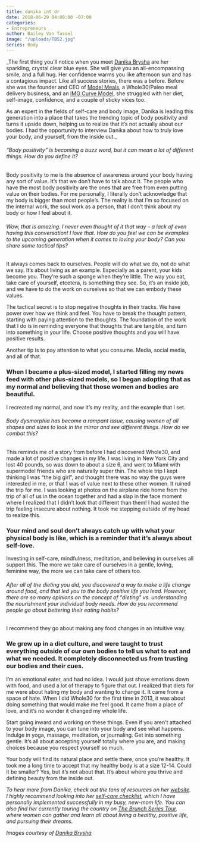 ```yaml
---
title: danika int dr
date: 2018-06-29 04:00:00 -07:00
categories:
- Entrepreneurs
author: Bailey Van Tassel
image: "/uploads/TBS2.jpg"
series: Body
---
```


_The first thing you’ll notice when you meet [Danika Brysha](http://www.danikabrysha.com/) are her sparkling, crystal clear blue eyes. She will give you an all-encompassing smile, and a full hug. Her confidence warms you like afternoon sun and has a contagious impact. Like all success stories, there was a before. Before she was the founder and CEO of [Model Meals](https://modelmeals.com/), a Whole30/Paleo meal delivery business, and an [IMG Curve Model](https://www.imgmodels.com/model/new-york/women/17052), she struggled with her diet, self-image, confidence, and a couple of sticky vices too.
 
As an expert in the fields of self-care and body image, Danika is leading this generation into a place that takes the trending topic of body positivity and turns it upside down, helping us to realize that it’s not actually about our bodies. I had the opportunity to interview Danika about how to truly love your body, and yourself, from the inside out._
 
###### “Body positivity” is becoming a buzz word, but it can mean a lot of different things. How do you define it?
 
Body positivity to me is the absence of awareness around your body having any sort of value. It’s that we don’t have to talk about it. The people who have the most body positivity are the ones that are free from even putting value on their bodies. For me personally, I literally don’t acknowledge that my body is bigger than most people’s. The reality is that I’m so focused on the internal work, the soul work as a person, that I don’t think about my body or how I feel about it.
 
###### Wow, that is amazing. I never even thought of it that way – a lack of even having this conversation! I love that. How do you feel we can be examples to the upcoming generation when it comes to loving your body? Can you share some tactical tips?
 
It always comes back to ourselves. People will do what we do, not do what we say. It’s about living as an example. Especially as a parent, your kids become you. They’re such a sponge when they’re little. The way you eat, take care of yourself, etcetera, is something they see. So, it’s an inside job, and we have to do the work on ourselves so that we can embody these values.
        	
The tactical secret is to stop negative thoughts in their tracks. We have power over how we think and feel. You have to break the thought pattern, starting with paying attention to the thoughts. The foundation of the work that I do is in reminding everyone that thoughts that are tangible, and turn into something in your life. Choose positive thoughts and you will have positive results.
 
Another tip is to pay attention to what you consume. Media, social media, and all of that. 

### When I became a plus-sized model, I started filling my news feed with other plus-sized models, so I began adopting that as my normal and believing that those women and bodies are beautiful. 

I recreated my normal, and now it’s my reality, and the example that I set.  
 
###### Body dysmorphia has become a rampant issue, causing women of all shapes and sizes to look in the mirror and see different things. How do we combat this?
 
This reminds me of a story from before I had discovered Whole30, and made a lot of positive changes in my life. I was living in New York City and lost 40 pounds, so was down to about a size 6, and went to Miami with supermodel friends who are naturally super thin. The whole trip I kept thinking I was “the big girl”, and thought there was no way the guys were interested in me, or that I was of value next to these other women. It ruined the trip for me. I was looking at photos on the airplane ride home from the trip of all of us in the ocean together and had a slap in the face moment where I realized that I didn’t look that different than them! I had wasted the trip feeling insecure about nothing. It took me stepping outside of my head to realize this. 

### Your mind and soul don’t always catch up with what your physical body is like, which is a reminder that it’s always about self-love.
 
Investing in self-care, mindfulness, meditation, and believing in ourselves all support this. The more we take care of ourselves in a gentle, loving, feminine way, the more we can take care of others too.
 
###### After all of the dieting you did, you discovered a way to make a life change around food, and that led you to the body positive life you lead. However, there are so many opinions on the concept of "dieting" vs. understanding the nourishment your individual body needs. How do you recommend people go about bettering their eating habits?
 
I recommend they go about making any food changes in an intuitive way. 

### We grew up in a diet culture, and were taught to trust everything outside of our own bodies to tell us what to eat and what we needed. It completely disconnected us from trusting our bodies and their cues.
 
I’m an emotional eater, and had no idea. I would just shove emotions down with food, and used a lot of therapy to figure that out. I realized that diets for me were about hating my body and wanting to change it. It came from a space of hate. When I did Whole30 for the first time in 2013, it was about doing something that would make me feel good. It came from a place of love, and it’s no wonder it changed my whole life.  
 
Start going inward and working on these things. Even if you aren’t attached to your body image, you can tune into your body and see what happens. Indulge in yoga, massage, meditation, or journaling. Get into something gentle. It’s all about accepting yourself totally where you are, and making choices because you respect yourself so much.
 
Your body will find its natural place and settle there, once you’re healthy. It took me a long time to accept that my healthy body is at a size 12-14. Could it be smaller? Yes, but it’s not about that. It’s about where you thrive and defining beauty from the inside out.
 
_To hear more from Danika, check out the tons of resources on her [website](http://www.danikabrysha.com/). I highly recommend looking into her [self-care checklist](http://www.danikabrysha.com/blog/my-daily-self-care-checklist), which I have personally implemented successfully in my busy, new-mom life. You can also find her currently touring the country on [The Brunch Series Tour](http://www.danikabrysha.com/thebrunchseries/), where women can gather and learn all about living a healthy, positive life, and pursuing their dreams._

_Images courtesy of [Danika Brysha](http://www.danikabrysha.com/)_